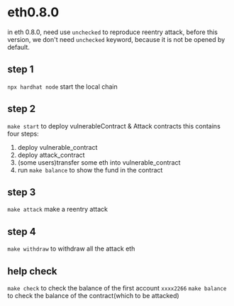 # eth0.8.0
in eth 0.8.0, need use `unchecked` to reproduce reentry attack, before this version, we don't need `unchecked` keyword, because it is not be opened by default.

## step 1
`npx hardhat node` start the local chain

## step 2
`make start` to deploy vulnerableContract & Attack contracts
this contains four steps:
1. deploy vulnerable_contract
2. deploy attack_contract
3. (some users)transfer some eth into vulnerable_contract
4. run `make balance` to show the fund in the contract

## step 3
`make attack` make a reentry attack

## step 4
`make withdraw` to withdraw all the attack eth

## help check
`make check` to check the balance of the first account `xxxx2266`
`make balance` to check the balance of the contract(which to be attacked)
